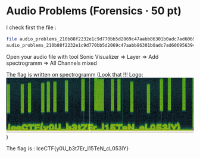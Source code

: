 #  Audio Problems (Forensics · 50 pt)

I check first the file : 

```bash
file audio_problems_210b88f2232e1c9d770bb5d2069c47aabb86301b0adc7ad606956394a00f298b.wav 
audio_problems_210b88f2232e1c9d770bb5d2069c47aabb86301b0adc7ad606956394a00f298b.wav: RIFF (little-endian) data, WAVE audio, Microsoft PCM, 16 bit, mono 44100 Hz
```

Open your audio file with tool Sonic Visualizer => Layer => Add spectrogramm => All Channels mixed

The flag is written on spectrogramm (Look that !!! Logo: ![Alt](flag_audio_problems.png "Flag Audio Problems"))

The flag is : IceCTF{y0U_b3t7Er_l15TeN_cL053lY}
